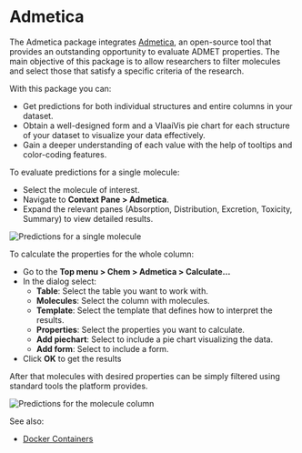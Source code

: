 # Admetica

The Admetica package integrates [Admetica](https://github.com/datagrok-ai/admetica), an open-source tool that provides an outstanding opportunity to evaluate ADMET properties. The main objective of this package is to allow researchers to filter molecules and select those that satisfy a specific criteria of the research.
 
With this package you can:
* Get predictions for both individual structures and entire columns in your dataset.
* Obtain a well-designed form and a VlaaiVis pie chart for each structure of your dataset to visualize your data effectively.
* Gain a deeper understanding of each value with the help of tooltips and color-coding features.

To evaluate predictions for a single molecule:
* Select the molecule of interest.
* Navigate to **Context Pane > Admetica**.
* Expand the relevant panes (Absorption, Distribution, Excretion, Toxicity, Summary) to view detailed results.

![Predictions for a single molecule](vendor/admetica-cell.gif)

To calculate the properties for the whole column:
* Go to the **Top menu > Chem > Admetica > Calculate…**
* In the dialog select:
  - **Table**: Select the table you want to work with.
  - **Molecules**: Select the column with molecules.
  - **Template**: Select the template that defines how to interpret the results.
  - **Properties**: Select the properties you want to calculate.
  - **Add piechart**: Select to include a pie chart visualizing the data.
  - **Add form**: Select to include a form.
* Click **OK** to get the results

After that molecules with desired properties can be simply filtered using standard tools the platform provides. 

![Predictions for the molecule column](vendor/admetica-column.gif)

See also: 
* [Docker Containers](https://datagrok.ai/help/develop/how-to/docker_containers)